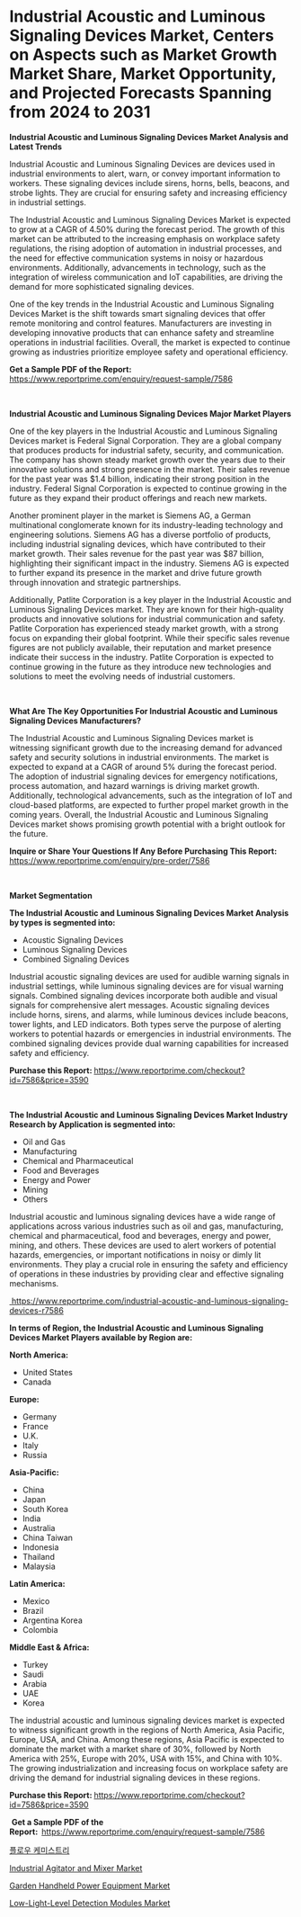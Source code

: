 <p><h1>Industrial Acoustic and Luminous Signaling Devices Market, Centers on Aspects such as Market Growth Market Share, Market Opportunity, and Projected Forecasts Spanning from 2024 to 2031</h1></p><p><strong>Industrial Acoustic and Luminous Signaling Devices Market Analysis and Latest Trends</strong></p>
<p><p>Industrial Acoustic and Luminous Signaling Devices are devices used in industrial environments to alert, warn, or convey important information to workers. These signaling devices include sirens, horns, bells, beacons, and strobe lights. They are crucial for ensuring safety and increasing efficiency in industrial settings.</p><p>The Industrial Acoustic and Luminous Signaling Devices Market is expected to grow at a CAGR of 4.50% during the forecast period. The growth of this market can be attributed to the increasing emphasis on workplace safety regulations, the rising adoption of automation in industrial processes, and the need for effective communication systems in noisy or hazardous environments. Additionally, advancements in technology, such as the integration of wireless communication and IoT capabilities, are driving the demand for more sophisticated signaling devices.</p><p>One of the key trends in the Industrial Acoustic and Luminous Signaling Devices Market is the shift towards smart signaling devices that offer remote monitoring and control features. Manufacturers are investing in developing innovative products that can enhance safety and streamline operations in industrial facilities. Overall, the market is expected to continue growing as industries prioritize employee safety and operational efficiency.</p></p>
<p><strong>Get a Sample PDF of the Report:&nbsp;</strong> <a href="https://www.reportprime.com/enquiry/request-sample/7586">https://www.reportprime.com/enquiry/request-sample/7586</a></p>
<p>&nbsp;</p>
<p><strong>Industrial Acoustic and Luminous Signaling Devices Major Market Players</strong></p>
<p><p>One of the key players in the Industrial Acoustic and Luminous Signaling Devices market is Federal Signal Corporation. They are a global company that produces products for industrial safety, security, and communication. The company has shown steady market growth over the years due to their innovative solutions and strong presence in the market. Their sales revenue for the past year was $1.4 billion, indicating their strong position in the industry. Federal Signal Corporation is expected to continue growing in the future as they expand their product offerings and reach new markets.</p><p>Another prominent player in the market is Siemens AG, a German multinational conglomerate known for its industry-leading technology and engineering solutions. Siemens AG has a diverse portfolio of products, including industrial signaling devices, which have contributed to their market growth. Their sales revenue for the past year was $87 billion, highlighting their significant impact in the industry. Siemens AG is expected to further expand its presence in the market and drive future growth through innovation and strategic partnerships.</p><p>Additionally, Patlite Corporation is a key player in the Industrial Acoustic and Luminous Signaling Devices market. They are known for their high-quality products and innovative solutions for industrial communication and safety. Patlite Corporation has experienced steady market growth, with a strong focus on expanding their global footprint. While their specific sales revenue figures are not publicly available, their reputation and market presence indicate their success in the industry. Patlite Corporation is expected to continue growing in the future as they introduce new technologies and solutions to meet the evolving needs of industrial customers.</p></p>
<p>&nbsp;</p>
<p><strong>What Are The Key Opportunities For Industrial Acoustic and Luminous Signaling Devices Manufacturers?</strong></p>
<p><p>The Industrial Acoustic and Luminous Signaling Devices market is witnessing significant growth due to the increasing demand for advanced safety and security solutions in industrial environments. The market is expected to expand at a CAGR of around 5% during the forecast period. The adoption of industrial signaling devices for emergency notifications, process automation, and hazard warnings is driving market growth. Additionally, technological advancements, such as the integration of IoT and cloud-based platforms, are expected to further propel market growth in the coming years. Overall, the Industrial Acoustic and Luminous Signaling Devices market shows promising growth potential with a bright outlook for the future.</p></p>
<p><strong>Inquire or Share Your Questions If Any Before Purchasing This Report:</strong> <a href="https://www.reportprime.com/enquiry/pre-order/7586">https://www.reportprime.com/enquiry/pre-order/7586</a></p>
<p>&nbsp;</p>
<p><strong>Market Segmentation</strong></p>
<p><strong>The Industrial Acoustic and Luminous Signaling Devices Market Analysis by types is segmented into:</strong></p>
<p><ul><li>Acoustic Signaling Devices</li><li>Luminous Signaling Devices</li><li>Combined Signaling Devices</li></ul></p>
<p><p>Industrial acoustic signaling devices are used for audible warning signals in industrial settings, while luminous signaling devices are for visual warning signals. Combined signaling devices incorporate both audible and visual signals for comprehensive alert messages. Acoustic signaling devices include horns, sirens, and alarms, while luminous devices include beacons, tower lights, and LED indicators. Both types serve the purpose of alerting workers to potential hazards or emergencies in industrial environments. The combined signaling devices provide dual warning capabilities for increased safety and efficiency.</p></p>
<p><strong>Purchase this Report:&nbsp;</strong><a href="https://www.reportprime.com/checkout?id=7586&price=3590">https://www.reportprime.com/checkout?id=7586&price=3590</a></p>
<p>&nbsp;</p>
<p><strong>The Industrial Acoustic and Luminous Signaling Devices Market Industry Research by Application is segmented into:</strong></p>
<p><ul><li>Oil and Gas</li><li>Manufacturing</li><li>Chemical and Pharmaceutical</li><li>Food and Beverages</li><li>Energy and Power</li><li>Mining</li><li>Others</li></ul></p>
<p><p>Industrial acoustic and luminous signaling devices have a wide range of applications across various industries such as oil and gas, manufacturing, chemical and pharmaceutical, food and beverages, energy and power, mining, and others. These devices are used to alert workers of potential hazards, emergencies, or important notifications in noisy or dimly lit environments. They play a crucial role in ensuring the safety and efficiency of operations in these industries by providing clear and effective signaling mechanisms.</p></p>
<p><a href="https://www.reportprime.com/industrial-acoustic-and-luminous-signaling-devices-r7586">&nbsp;https://www.reportprime.com/industrial-acoustic-and-luminous-signaling-devices-r7586</a></p>
<p><strong>In terms of Region, the Industrial Acoustic and Luminous Signaling Devices Market Players available by Region are:</strong></p>
<p>
    <p> <strong> North America: </strong>
        <ul>
            <li>United States</li>
            <li>Canada</li>
        </ul>
        </p> 
    <p> <strong> Europe: </strong>
        <ul>
            <li>Germany</li>
            <li>France</li>
            <li>U.K.</li>
            <li>Italy</li>
            <li>Russia</li>
        </ul>
        </p> 
    <p> <strong> Asia-Pacific: </strong>
        <ul>
            <li>China</li>
            <li>Japan</li>
            <li>South Korea</li>
            <li>India</li>
            <li>Australia</li>
            <li>China Taiwan</li>
            <li>Indonesia</li>
            <li>Thailand</li>
            <li>Malaysia</li>
        </ul>
        </p> 
    <p> <strong> Latin America: </strong>
        <ul>
            <li>Mexico</li>
            <li>Brazil</li>
            <li>Argentina Korea</li>
            <li>Colombia</li>
        </ul>
        </p> 
    <p> <strong> Middle East & Africa: </strong>
        <ul>
            <li>Turkey</li>
            <li>Saudi</li>
            <li>Arabia</li>
            <li>UAE</li>
            <li>Korea</li>
        </ul>
    </p>
    </p>
<p><p>The industrial acoustic and luminous signaling devices market is expected to witness significant growth in the regions of North America, Asia Pacific, Europe, USA, and China. Among these regions, Asia Pacific is expected to dominate the market with a market share of 30%, followed by North America with 25%, Europe with 20%, USA with 15%, and China with 10%. The growing industrialization and increasing focus on workplace safety are driving the demand for industrial signaling devices in these regions.</p></p>
<p><strong>Purchase this Report: </strong><a href="https://www.reportprime.com/checkout?id=7586&price=3590">https://www.reportprime.com/checkout?id=7586&price=3590</a></p>
<p>&nbsp;<strong>Get a Sample PDF of the Report:&nbsp;&nbsp;</strong><a href="https://www.reportprime.com/enquiry/request-sample/7586">https://www.reportprime.com/enquiry/request-sample/7586</a></p>
<p><strong></strong></p>
<p><p><a href="https://github.com/darrellockm3ytan895656/Market-Research-Report-List-1/blob/main/452147524906.md">플로우 케미스트리</a></p><p><a href="https://github.com/beatblasta/Market-Research-Report-List-2/blob/main/industrial-agitator-and-mixer-market.md">Industrial Agitator and Mixer Market</a></p><p><a href="https://github.com/shotows/Market-Research-Report-List-2/blob/main/garden-handheld-power-equipment-market.md">Garden Handheld Power Equipment Market</a></p><p><a href="https://github.com/angelajermaine/Market-Research-Report-List-2/blob/main/low-light-level-detection-modules-market.md">Low-Light-Level Detection Modules Market</a></p></p>